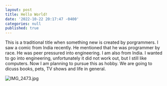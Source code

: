 ```yaml
---
layout: post
title: Hello World!
date: '2022-10-22 20:17:47 -0400'
categories: null
published: true
---
```


This is a traditional title when something new is created by porgrammers. I saw a comic from India recently. He mentioned that he was programmer by race. He was peer pressured into engineering. I am also from India. I wanted to go into engineering, unfortunately it did not work out, but I still like computers. Now I am planning to pursue this as hobby. We are going to dicuss books, pets, TV shows and life in general. 

![IMG_2473.jpg]({{site.baseurl}}/assets/img/IMG_2473.jpg)
